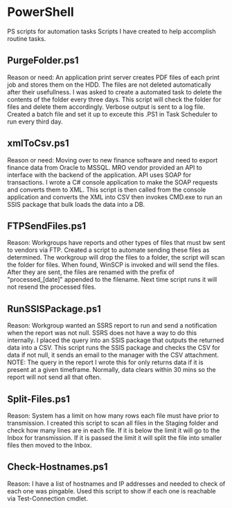 # PowerShell
PS scripts for automation tasks
Scripts I have created to help accomplish routine tasks.

## PurgeFolder.ps1
Reason or need: An application print server creates PDF files of each print job and stores them on the HDD. The files are not deleted automatically after their usefullness. I was asked to create a automated task to delete the contents of the folder every three days. This script will check the folder for files and delete them accordingly. Verbose output is sent to a log file. Created a batch file and set it up to exceute this .PS1 in Task Scheduler to run every third day. 

## xmlToCsv.ps1
Reason or need: Moving over to new finance software and need to export finance data from Oracle to MSSQL. MRO vendor provided an API to interface with the backend of the application. API uses SOAP for transactions. I wrote a C# console application to make the SOAP requests and converts them to XML. This script is then called from the console application and converts the XML into CSV then invokes CMD.exe to run an SSIS package that bulk loads the data into a DB.

## FTPSendFiles.ps1
Reason: Workgroups have reports and other types of files that must bw sent to vendors via FTP. Created a script to automate sending these files as determined. The workgroup will drop the files to a folder, the script will scan the folder for files. When found, WinSCP is invoked and will send the files. After they are sent, the files are renamed with the prefix of "processed_[date]" appended to the filename. Next time script runs it will not resend the processed files.

## RunSSISPackage.ps1
Reason: Workgroup wanted an SSRS report to run and send a notification when the report was not null. SSRS does not have a way to do this internally. I placed the query into an SSIS package that outputs the returned data into a CSV. This script runs the SSIS package and checks the CSV for data if not null, it sends an email to the manager with the CSV attachment. NOTE: The query in the report I wrote this for only returns data if it is present at a given timeframe. Normally, data clears within 30 mins so the report will not send all that often.

## Split-Files.ps1
Reason: System has a limit on how many rows each file must have prior to transmission. I created this script to scan all files in the Staging folder and check how many lines are in each file. If it is below the limit it will go to the Inbox for transmission. If it is passed the limit it will split the file into smaller files then moved to the Inbox.

## Check-Hostnames.ps1
Reason: I have a list of hostnames and IP addresses and needed to check of each one was pingable. Used this script to show if each one is reachable via Test-Connection cmdlet.
